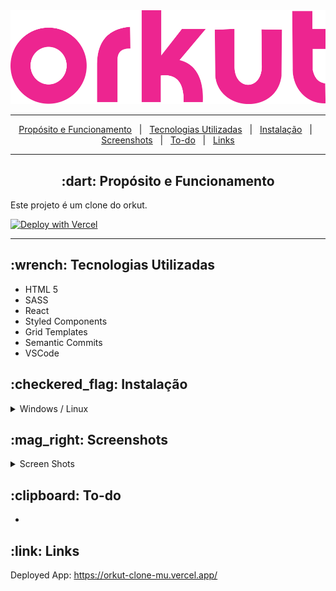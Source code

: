 <div align="center">
    <img src="./src/assets/images/orkut-logo.png">
</div>


<hr>
<p align="center">
    <a href="#-dart-propósito-e-funcionamento">Propósito e Funcionamento</a> &#xa0; | &#xa0; 
    <a href="#-wrench-tecnologias-utilizadas-">Tecnologias Utilizadas</a> &#xa0; | &#xa0; 
    <a href="#-checkered_flag-instalação-">Instalação</a> &#xa0; | &#xa0;
    <a href="#----mag_right-screenshots">Screenshots</a> &#xa0; | &#xa0;
    <a href="#-clipboard-to-do">To-do</a> &#xa0; | &#xa0;
    <a href="#-link-links-">Links</a>
</p>

<hr>

<h2 id="proposito" align="center"> :dart: Propósito e Funcionamento</h2>

<p>
    Este projeto é um clone do orkut.
</p>

[![Deploy with Vercel](https://vercel.com/button)](https://vercel.com/new/git/external?repository-url=https%3A%2F%2Fgithub.com%2Fvercel%2Fnext.js%2Ftree%2Fcanary%2Fexamples%2Fhello-world)

<hr>

<h2> :wrench: Tecnologias Utilizadas </h2>

<ul>
    <li>HTML 5</li>
    <li>SASS</li>
    <li>React</li>
    <li>Styled Components</li>
    <li>Grid Templates</li>
    <li>Semantic Commits</li>
    <li>VSCode</li>
</ul>

<h2> :checkered_flag: Instalação </h2>

<details>
    <summary>Windows / Linux</summary>
    1. Download this repo, and open it with VSCode.
    2. Install Live Server and Live Sass Compiler
    3. When done, just click Go Live and Watch Sass.
</details>


<h2>
    :mag_right: Screenshots
</h2>


<details>
    <summary>Screen Shots</summary>
    <div>
        <img src="./src/assets/images/01.png">
        <img src="./src/assets/images/02.png">
    </div>
</details>

<h2>:clipboard: To-do</h2>

<ul>
    <li></li>
</ul>

<h2> :link: Links </h2>

Deployed App: https://orkut-clone-mu.vercel.app/
